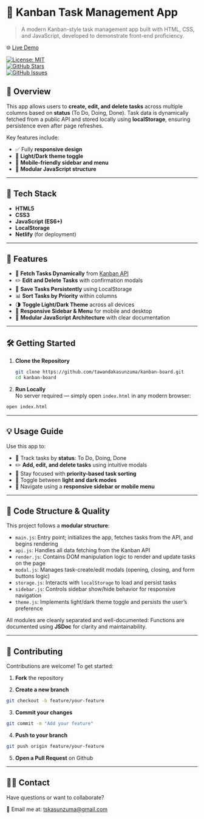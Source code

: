 # 🚀 Kanban Task Management App

> A modern Kanban-style task management app built with HTML, CSS, and JavaScript, developed to demonstrate front-end proficiency.

🌐 [Live Demo](https://tawanda-kanban-task-manager.netlify.app/)

[![License: MIT](https://img.shields.io/badge/License-MIT-blue.svg)](LICENSE)  
[![GitHub Stars](https://img.shields.io/github/stars/tawandakasunzuma/kanban-board?style=social)](https://github.com/tawandakasunzuma/kanban-board/stargazers)  
[![GitHub Issues](https://img.shields.io/github/issues/tawandakasunzuma/kanban-board)](https://github.com/tawandakasunzuma/kanban-board/issues)

## 📝 Overview

This app allows users to **create, edit, and delete tasks** across multiple columns based on **status** (To Do, Doing, Done). Task data is dynamically fetched from a public API and stored locally using **localStorage**, ensuring persistence even after page refreshes.

Key features include:

- ✅ Fully **responsive design**
- 🌙 **Light/Dark theme toggle**
- 📱 **Mobile-friendly sidebar and menu**
- 🧩 **Modular JavaScript structure**

---

## 🧰 Tech Stack

- **HTML5**
- **CSS3**
- **JavaScript (ES6+)**
- **LocalStorage**
- **Netlify** (for deployment)

---

## 🚀 Features

- 🔄 **Fetch Tasks Dynamically** from [Kanban API](https://jsl-kanban-api.vercel.app/)
- ✏️ **Edit and Delete Tasks** with confirmation modals
- 💾 **Save Tasks Persistently** using LocalStorage
- 📊 **Sort Tasks by Priority** within columns
- 🌗 **Toggle Light/Dark Theme** across all devices
- 📱 **Responsive Sidebar & Menu** for mobile and desktop
- 🧩 **Modular JavaScript Architecture** with clear documentation

---

## 🛠️ Getting Started

1. **Clone the Repository**

   ```bash
   git clone https://github.com/tawandakasunzuma/kanban-board.git
   cd kanban-board

   ```

2. **Run Locally**  
   No server required — simply open `index.html` in any modern browser:

```bash
open index.html
```

---

## 💡 Usage Guide

Use this app to:

- 📌 Track tasks by **status**: To Do, Doing, Done
- ✏️ **Add, edit, and delete tasks** using intuitive modals
- 🎯 Stay focused with **priority-based task sorting**
- 🌙 Toggle between **light and dark modes**
- 📱 Navigate using a **responsive sidebar or mobile menu**

---

## 📖 Code Structure & Quality

This project follows a **modular structure**:

- `main.js`: Entry point; initializes the app, fetches tasks from the API, and begins rendering
- `api.js`: Handles all data fetching from the Kanban API
- `render.js`: Contains DOM manipulation logic to render and update tasks on the page
- `modal.js`: Manages task-create/edit modals (opening, closing, and form buttons logic)
- `storage.js`: Interacts with `localStorage` to load and persist tasks
- `sidebar.js`: Controls sidebar show/hide behavior for responsive navigation
- `theme.js`: Implements light/dark theme toggle and persists the user’s preference

All modules are cleanly separated and well-documented:
Functions are documented using **JSDoc** for clarity and maintainability.

---

## 🧩 Contributing

Contributions are welcome! To get started:

1. **Fork** the repository

2. **Create a new branch**

```bash
git checkout -b feature/your-feature
```

3. **Commit your changes**

```bash
git commit -m "Add your feature"
```

4. **Push to your branch**

```bash
git push origin feature/your-feature
```

5. **Open a Pull Request** on Github

---

## 🙋‍♂️ Contact

Have questions or want to collaborate?

📧 Email me at: [tskasunzuma@gmail.com](mailto:tskasunzuma@gmail.com)

